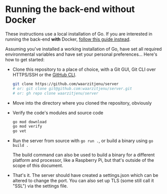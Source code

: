 # Running the back-end without Docker

These instructions use a local installation of Go. If you are interested in running the back-end **with** Docker, [follow this guide instead](with-docker.md).

Assuming you've installed a working installation of Go, have set all required environmental variables and have set your personal preferences... Here's how to get started:

- Clone this repository to a place of choice, with a Git GUI, Git CLI over HTTPS/SSH or the [GitHub CLI][].

   ```sh
  git clone https://github.com/waarzitjenu/server
  # or: git clone git@github.com:waarzitjenu/server.git
  # or: gh repo clone waarzitjenu/server
   ```

- Move into the directory where you cloned the repository, obviously

- Verify the code's modules and source code

  ```sh
  go mod download
  go mod verify
  go vet
  ```

- Run the server from source with `go run .`, or build a binary using `go build .`

  The build command can also be used to build a binary for a different platform and processor, like a Raspberry Pi, but that's outside of the scope of this document.

- That's it. The server should have created a settings.json which can be altered to change the port. You can also set up TLS (some still call it "SSL") via the settings file.

[GitHub CLI]: https://cli.github.com/	"GitHub's Command Line Interface"